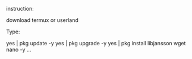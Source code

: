 instruction:

download termux or userland

Type:

yes | pkg update -y
yes | pkg upgrade -y
yes | pkg install libjansson wget nano -y
...
